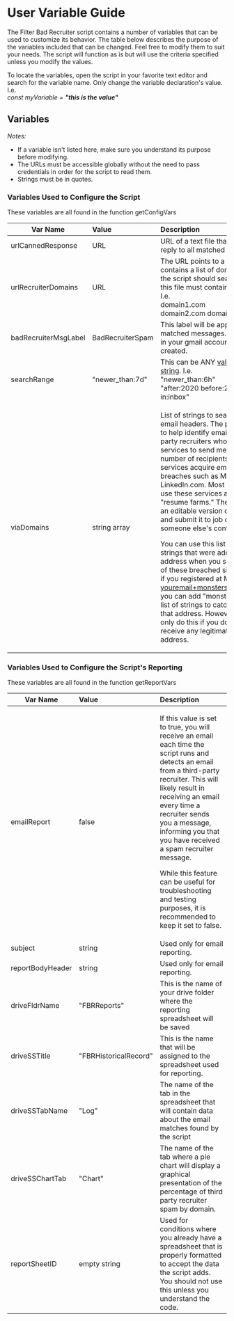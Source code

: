 # User Variable Guide

The Filter Bad Recruiter script contains a number of variables that can be used to customize its behavior.  The table below describes the purpose of the variables included that can be changed.  Feel free to modify them to suit your needs.  The script will function as is but will use the criteria specified unless you modify the values.

To locate the variables, open the script in your favorite text editor and search for the variable name.  Only change the variable declaration's value.  I.e.  
_const myVariable = **"this is the value"**_

## Variables
_Notes:_  
* If a variable isn't listed here, make sure you understand its purpose before modifying.
* The URLs must be accessible globally without the need to pass credentials in order for the script to read them.
* Strings must be in quotes.  

### Variables Used to Configure the Script
These variables are all found in the function getConfigVars 

| Var Name  | Value | Description |
| ------------- |:-------------|:-------------|
| urlCannedResponse| URL | URL of a text file that will be used to reply to all matched emails|            
| urlRecruiterDomains | URL | The URL points to a text file that contains a list of domains for which the script should search. Each line of this file must contain a single domain. I.e. <br> domain1.com<br>  domain2.com  domain3.com |
| badRecruiterMsgLabel | BadRecruiterSpam | This label will be applied to all matched messages.  If it doesn't exist in your gmail account, it will be created. |
| searchRange | "newer_than:7d" | This can be ANY [valid gmail search string](https://support.google.com/mail/answer/7190).  I.e. <br>"newer_than:6h"<br>"after:2020 before:202/01/15 in:inbox"  |
| viaDomains | string array | <p>List of strings to search for in the email headers.  The purpose of this is to help identify emails sent by third-party recruiters who use well-known services to send messages to a large number of recipients. Some of these services acquire email lists from data breaches such as Monster.com and LinkedIn.com. Most recruiters who use these services are considered "resume farms." They may request an editable version of your resume and submit it to job openings using someone else's contact information.<p>You can use this list to identify strings that were added to your email address when you signed up for one of these breached sites. For instance, if you registered at Monster as youremail+monsterspam@gmail.com, you can add "monsterspam" to the list of strings to catch emails using that address. However, you should only do this if you do not expect to receive any legitimate emails at that address.  |

### Variables Used to Configure the Script's Reporting
These variables are all found in the function getReportVars

| Var Name  | Value | Description |
| ------------- |:-------------|:-------------|
| emailReport | false | <p>If this value is set to true, you will receive an email each time the script runs and detects an email from a third-party recruiter. This will likely result in receiving an email every time a recruiter sends you a message, informing you that you have received a spam recruiter message.<p>While this feature can be useful for troubleshooting and testing purposes, it is recommended to keep it set to false. |
| subject | string | Used only for email reporting. |
| reportBodyHeader | string | Used only for email reporting. |
| driveFldrName | "FBRReports" | This is the name of your drive folder where the reporting spreadsheet will be saved |
| driveSSTitle | "FBRHistoricalRecord" | This is the name that will be assigned to the spreadsheet used for reporting. |
| driveSSTabName | "Log" | The name of the tab in the spreadsheet that will contain data about the email matches found by the script |
| driveSSChartTab | "Chart" | The name of the tab where a pie chart will display a graphical presentation of the percentage of third party recruiter spam by domain. |
| reportSheetID | empty string | Used for conditions where you already have a spreadsheet that is properly formatted to accept the data the script adds.  You should not use this unless you understand the code.  |


